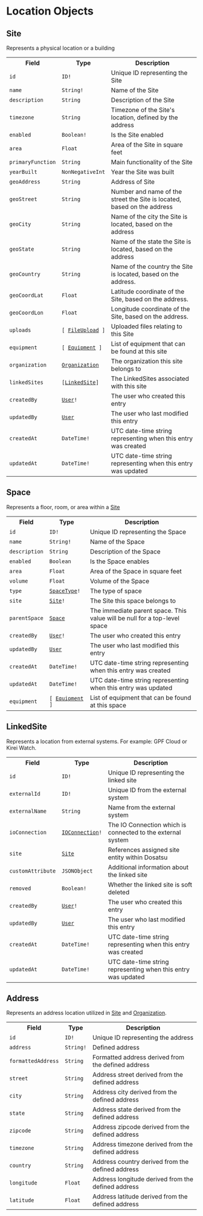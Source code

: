 # Location Objects

## Site

Represents a physical location or a building

<table>
    <tr>
        <th nowrap>Field</th>
        <th nowrap>Type</th>
        <th nowrap>Description</th>
    </tr>
    <tr>
        <td nowrap><code>id</code></td>
        <td nowrap><code>ID!</code></td>
        <td>Unique ID representing the Site</td>
    </tr>
    <tr>
        <td nowrap><code>name</code></td>
        <td nowrap><code>String!</code></td>
        <td>Name of the Site</td>
    </tr>
    <tr>
        <td nowrap><code>description</code></td>
        <td nowrap><code>String</code></td>
        <td>Description of the Site</td>
    </tr>
    <tr>
        <td nowrap><code>timezone</code></td>
        <td nowrap><code>String</code></td>
        <td>Timezone of the Site's location, defined by the address</td>
    </tr>
    <tr>
        <td nowrap><code>enabled</code></td>
        <td nowrap><code>Boolean!</code></td>
        <td>Is the Site enabled</td>
    </tr>
    <tr>
        <td nowrap><code>area</code></td>
        <td nowrap><code>Float</code></td>
        <td>Area of the Site in square feet</td>
    </tr>
    <tr>
        <td nowrap><code>primaryFunction</code></td>
        <td nowrap><code>String</code></td>
        <td>Main functionality of the Site</td>
    </tr>
    <tr>
        <td nowrap><code>yearBuilt</code></td>
        <td nowrap><code>NonNegativeInt</code></td>
        <td>Year the Site was built</td>
    </tr>
    <tr>
        <td nowrap><code>geoAddress</code></td>
        <td nowrap><code>String</code></td>
        <td>Address of Site</td>
    </tr>
    <tr>
        <td nowrap><code>geoStreet</code></td>
        <td nowrap><code>String</code></td>
        <td>Number and name of the street the Site is located, based on the address</td>
    </tr>
    <tr>
        <td nowrap><code>geoCity</code></td>
        <td nowrap><code>String</code></td>
        <td>Name of the city the Site is located, based on the address</td>
    </tr>
    <tr>
        <td nowrap><code>geoState</code></td>
        <td nowrap><code>String</code></td>
        <td>Name of the state the Site is located, based on the address</td>
    </tr>
    <tr>
        <td nowrap><code>geoCountry</code></td>
        <td nowrap><code>String</code></td>
        <td>Name of the country the Site is located, based on the address.</td>
    </tr>
    <tr>
        <td nowrap><code>geoCoordLat</code></td>
        <td nowrap><code>Float</code></td>
        <td>Latitude coordinate of the Site, based on the address.</td>
    </tr>
    <tr>
        <td nowrap><code>geoCoordLon</code></td>
        <td nowrap><code>Float</code></td>
        <td>Longitude coordinate of the Site, based on the address.</td>
    </tr>
    <tr>
        <td nowrap><code>uploads</code></td>
        <td nowrap><code>[ <a href="../objectManagement/objects.html#fileupload">FileUpload</a> ]</code></td>
        <td>Uploaded files relating to this Site</td>
    </tr>
    <tr>
        <td nowrap><code>equipment</code></td>
        <td nowrap><code>[ <a href="../equipmentManagement/equipmentObjects.html#equipment">Equipment</a> ]</code></td>
        <td>List of equipment that can be found at this site</td>
    </tr>
    <tr>
        <td nowrap><code>organization</code></td>
        <td nowrap><code><a href="../organizationManagement/objects.html#organization">Organization</a></code></td>
        <td>The organization this site belongs to</td>
    </tr>
    <tr>
        <td nowrap><code>linkedSites</code></td>
        <td nowrap><code>[<a href="#linkedsite">LinkedSite</a>]</code></td>
        <td>The LinkedSites associated with this site</td>
    </tr>
    <tr>
        <td nowrap><code>createdBy</code></td>
        <td nowrap><code><a href="../userManagement/userObjects.html#user">User</a>!</code></td>
        <td>The user who created this entry</td>
    </tr>
    <tr>
        <td nowrap><code>updatedBy</code></td>
        <td nowrap><code><a href="../userManagement/userObjects.html#user">User</a></code></td>
        <td>The user who last modified this entry</td>
    </tr>
    <tr>
        <td nowrap><code>createdAt</code></td>
        <td nowrap><code>DateTime!</code></td>
        <td>UTC date-time string representing when this entry was created</td>
    </tr>
    <tr>
        <td nowrap><code>updatedAt</code></td>
        <td nowrap><code>DateTime!</code></td>
        <td>UTC date-time string representing when this entry was updated</td>
    </tr>
</table>

## Space

Represents a floor, room, or area within a [Site](#site)

<table>
    <tr>
        <th nowrap>Field</th>
        <th nowrap>Type</th>
        <th nowrap>Description</th>
    </tr>
    <tr>
        <td nowrap><code>id</code></td>
        <td nowrap><code>ID!</code></td>
        <td>Unique ID representing the Space</td>
    </tr>
    <tr>
        <td nowrap><code>name</code></td>
        <td nowrap><code>String!</code></td>
        <td>Name of the Space</td>
    </tr>
    <tr>
        <td nowrap><code>description</code></td>
        <td nowrap><code>String</code></td>
        <td>Description of the Space</td>
    </tr>
    <tr>
        <td nowrap><code>enabled</code></td>
        <td nowrap><code>Boolean</code></td>
        <td>Is the Space enables</td>
    </tr>
    <tr>
        <td nowrap><code>area</code></td>
        <td nowrap><code>Float</code></td>
        <td>Area of the Space in square feet</td>
    </tr>
    <tr>
        <td nowrap><code>volume</code></td>
        <td nowrap><code>Float</code></td>
        <td>Volume of the Space</td>
    </tr>
    <tr>
        <td nowrap><code>type</code></td>
        <td nowrap><code><a href="./enums.html#spacetype">SpaceType</a>!</code></td>
        <td>The type of space</td>
    </tr>
    <tr>
        <td nowrap><code>site</code></td>
        <td nowrap><code><a href="#site">Site</a>!</code></td>
        <td>The Site this space belongs to</td>
    </tr>
    <tr>
        <td nowrap><code>parentSpace</code></td>
        <td nowrap><code><a href="#space">Space</a></code></td>
        <td>The immediate parent space. This value will be null for a top-level space</td>
    </tr>
    <tr>
        <td nowrap><code>createdBy</code></td>
        <td nowrap><code><a href="../userManagement/userObjects.html#user">User</a>!</code></td>
        <td>The user who created this entry</td>
    </tr>
    <tr>
        <td nowrap><code>updatedBy</code></td>
        <td nowrap><code><a href="../userManagement/userObjects.html#user">User</a></code></td>
        <td>The user who last modified this entry</td>
    </tr>
    <tr>
        <td nowrap><code>createdAt</code></td>
        <td nowrap><code>DateTime!</code></td>
        <td>UTC date-time string representing when this entry was created</td>
    </tr>
    <tr>
        <td nowrap><code>updatedAt</code></td>
        <td nowrap><code>DateTime!</code></td>
        <td>UTC date-time string representing when this entry was updated</td>
    </tr>
    <tr>
        <td nowrap><code>equipment</code></td>
        <td nowrap><code>[ <a href="../equipmentManagement/equipmentObjects.html#equipment">Equipment</a> ]</code></td>
        <td>List of equipment that can be found at this space</td>
    </tr>
</table>

## LinkedSite

Represents a location from external systems. For example: GPF Cloud or Kirei Watch.

<table>
    <tr>
        <th nowrap>Field</th>
        <th nowrap>Type</th>
        <th nowrap>Description</th>
    </tr>
    <tr>
        <td nowrap><code>id</code></td>
        <td nowrap><code>ID!</code></td>
        <td>Unique ID representing the linked site</td>
    </tr>
    <tr>
        <td nowrap><code>externalId</code></td>
        <td nowrap><code>ID!</code></td>
        <td>Unique ID from the external system</td>
    </tr>
    <tr>
        <td nowrap><code>externalName</code></td>
        <td nowrap><code>String</code></td>
        <td>Name from the external system</td>
    </tr>
    <tr>
        <td nowrap><code>ioConnection</code></td>
        <td nowrap><code><a href="../ioConnectionManagement/ioConnectionInterfaces.html#ioconnection">IOConnection</a>!</code></td>
        <td>
            The IO Connection which is connected to the external system
        </td>
    </tr>
    <tr>
        <td nowrap><code>site</code></td>
        <td nowrap><code><a href="#site">Site</a></code></td>
        <td>References assigned site entity within Dosatsu</td>
    </tr>
    <tr>
        <td nowrap><code>customAttribute</code></td>
        <td nowrap><code>JSONObject</code></td>
        <td>Additional information about the linked site</td>
    </tr>
    <tr>
        <td nowrap><code>removed</code></td>
        <td nowrap><code>Boolean!</code></td>
        <td>Whether the linked site is soft deleted</td>
    </tr>
    <tr>
        <td nowrap><code>createdBy</code></td>
        <td nowrap><code><a href="../userManagement/userObjects.html#user">User</a>!</code></td>
        <td>The user who created this entry</td>
    </tr>
    <tr>
        <td nowrap><code>updatedBy</code></td>
        <td nowrap><code><a href="../userManagement/userObjects.html#user">User</a></code></td>
        <td>The user who last modified this entry</td>
    </tr>
    <tr>
        <td nowrap><code>createdAt</code></td>
        <td nowrap><code>DateTime!</code></td>
        <td>UTC date-time string representing when this entry was created</td>
    </tr>
    <tr>
        <td nowrap><code>updatedAt</code></td>
        <td nowrap><code>DateTime!</code></td>
        <td>UTC date-time string representing when this entry was updated</td>
    </tr>
</table>

## Address

Represents an address location utilized in [Site](#site) and [Organization](../organizationManagement/objects.md#Organization).

<table>
    <tr>
        <th nowrap>Field</th>
        <th nowrap>Type</th>
        <th nowrap>Description</th>
    </tr>
    <tr>
        <td nowrap><code>id</code></td>
        <td nowrap><code>ID!</code></td>
        <td>Unique ID representing the address</td>
    </tr>
    <tr>
        <td nowrap><code>address</code></td>
        <td nowrap><code>String!</code></td>
        <td>Defined address</td>
    </tr>
    <tr>
        <td nowrap><code>formattedAddress</code></td>
        <td nowrap><code>String</code></td>
        <td>Formatted address derived from the defined address</td>
    </tr>
    <tr>
        <td nowrap><code>street</code></td>
        <td nowrap><code>String</code></td>
        <td>Address street derived from the defined address</td>
    </tr>
    <tr>
        <td nowrap><code>city</code></td>
        <td nowrap><code>String</code></td>
        <td>Address city derived from the defined address</td>
    </tr>
    <tr>
        <td nowrap><code>state</code></td>
        <td nowrap><code>String</code></td>
        <td>Address state derived from the defined address</td>
    </tr>
    <tr>
        <td nowrap><code>zipcode</code></td>
        <td nowrap><code>String</code></td>
        <td>Address zipcode derived from the defined address</td>
    </tr>
    <tr>
        <td nowrap><code>timezone</code></td>
        <td nowrap><code>String</code></td>
        <td>Address timezone derived from the defined address</td>
    </tr>
    <tr>
        <td nowrap><code>country</code></td>
        <td nowrap><code>String</code></td>
        <td>Address country derived from the defined address</td>
    </tr>
    <tr>
        <td nowrap><code>longitude</code></td>
        <td nowrap><code>Float</code></td>
        <td>Address longitude derived from the defined address</td>
    </tr>
    <tr>
        <td nowrap><code>latitude</code></td>
        <td nowrap><code>Float</code></td>
        <td>Address latitude derived from the defined address</td>
    </tr>
</table>